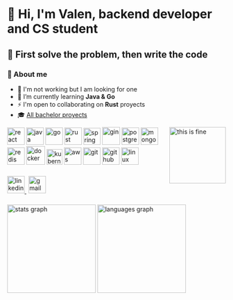 <h1 align="left">👋 Hi, I'm Valen, backend developer and CS student</h1>

## 🎯 First solve the problem, then write the code

### 👾 About me

- 💼 I'm not working but I am looking for one  
- 🌱 I’m currently learning **Java & Go**  
- ⚡ I'm open to collaborating on **Rust** proyects
- 🎓 [All bachelor proyects](https://github.com/stars/valrichter/lists/projectos-de-la-carrera)

<img alt="this is fine" align="right" height="130" src="https://external-content.duckduckgo.com/iu/?u=https%3A%2F%2Fmedia.tenor.com%2F1Y42Mgr57SUAAAAM%2Fthis-is-fine.gif&f=1&nofb=1&ipt=2c303e4a129339abbdcea88a1042f201d8a6b5c78a7c475426544b4a2c940146&ipo=images" />

<div align="left">
  <img alt="react" width="40" src="https://cdn.simpleicons.org/react/61DAFB" />
  <img alt="java " width="40" src="https://devicon-website.vercel.app/api/java/plain.svg?color=%23EA2D2E" />
  <img alt="go" width="40" src="https://devicon-website.vercel.app/api/go/plain.svg?color=%2300ACD7" />
  <img alt="rust" width="40" src="https://cdn.simpleicons.org/rust/FF6B00" />
  <img alt="spring" width="39" src="https://cdn.simpleicons.org/spring/6DB33F" />
  <img alt="gin" width="41" src="https://cdn.simpleicons.org/gin/008ECF" />
  <img alt="postgresql" width="40" src="https://devicon-website.vercel.app/api/postgresql/plain.svg?color=%23336791" />
  <img alt="mongodb" src="https://cdn.simpleicons.org/mongodb/47A248" width="40"   />
  <img src="https://devicon-website.vercel.app/api/redis/plain.svg?color=%23D82C20"  width="40" alt="redis logo"  />
  <img alt="docker" width="43" src="https://devicon-website.vercel.app/api/docker/plain.svg?color=%23019BC6" />
  <img alt="kubernetes" width="36" src="https://devicon-website.vercel.app/api/kubernetes/plain.svg?color=%23486BB3" />
  <img alt="aws" width="40"src="https://cdn.simpleicons.org/amazonaws/FF9900" />
  <img alt="git" width="40" src="https://devicon-website.vercel.app/api/git/plain.svg?color=%23F34F29" />
  <img alt="github" width="40" src="https://devicon-website.vercel.app/api/github/original.svg?color=%23FFFFFF" />
  <img alt="linux" width="40" src="https://devicon-website.vercel.app/api/linux/plain.svg?color=%23FCC624" />
</div>

###

<div align="left">
  <a href="https://www.linkedin.com/in/valrichter/" target="_blank">
    <img src="https://img.shields.io/static/v1?message=valrichter&logo=linkedin&label=&color=0077B5&logoColor=white&labelColor=gray&style=for-the-badge" height="40" alt="linkedin"  />
  </a><span style="margin-right: 5px;"></span>
  <a href="mailto:valenrichter11@gmail.com" target="_blank">
    <img src="https://img.shields.io/static/v1?message=valenrichter11@gmail.com&logo=gmail&label=&color=D14836&logoColor=white&labelColor=gray&style=for-the-badge" height="40" alt="gmail" />
  </a>
</div>

###

<div align="left">
  <img src="https://github-readme-stats.vercel.app/api?username=valrichter&hide_title=false&hide_rank=false&show_icons=true&include_all_commits=true&count_private=true&disable_animations=false&theme=dracula&locale=en&hide_border=true&order=1" height="204" alt="stats graph"  />
  <img src="https://github-readme-stats.vercel.app/api/top-langs?username=valrichter&locale=en&hide_title=true&layout=compact&card_width=320&langs_count=10&theme=dracula&hide_border=true&order=2" height="204" alt="languages graph"  />
</div>
